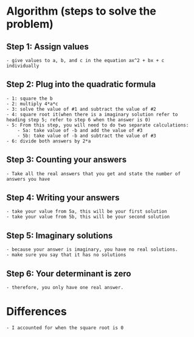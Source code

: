 # Algorithm (steps to solve the problem)
## Step 1: Assign values
    - give values to a, b, and c in the equation ax^2 + bx + c individually
## Step 2: Plug into the quadratic formula
    - 1: square the b 
    - 2: multiply 4*a*c
    - 3: solve the value of #1 and subtract the value of #2
    - 4: square root it(when there is a imaginary solution refer to heading step 5; refer to step 6 when the answer is 0)
    - 5: From this step, you will need to do two separate calculations:
        - 5a: take value of -b and add the value of #3
        - 5b: take value of -b and subtract the value of #3
    - 6: divide both answers by 2*a
## Step 3: Counting your answers
    - Take all the real answers that you get and state the number of answers you have
## Step 4: Writing your answers
    - take your value from 5a, this will be your first solution
    - take your value from 5b, this will be your second solution
## Step 5: Imaginary solutions
    - because your answer is imaginary, you have no real solutions. 
    - make sure you say that it has no solutions
## Step 6: Your determinant is zero
    - therefore, you only have one real answer. 

# Differences
    - I accounted for when the square root is 0